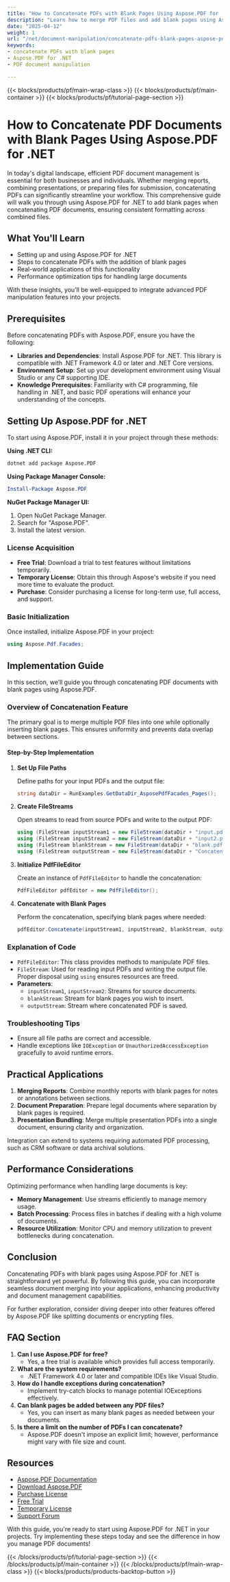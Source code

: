 ```yaml
---
title: "How to Concatenate PDFs with Blank Pages Using Aspose.PDF for .NET&#58; A Complete Guide"
description: "Learn how to merge PDF files and add blank pages using Aspose.PDF for .NET. Streamline your document management workflow efficiently."
date: "2025-04-12"
weight: 1
url: "/net/document-manipulation/concatenate-pdfs-blank-pages-aspose-pdf-net/"
keywords:
- concatenate PDFs with blank pages
- Aspose.PDF for .NET
- PDF document manipulation

---
```


{{< blocks/products/pf/main-wrap-class >}}
{{< blocks/products/pf/main-container >}}
{{< blocks/products/pf/tutorial-page-section >}}


# How to Concatenate PDF Documents with Blank Pages Using Aspose.PDF for .NET

In today's digital landscape, efficient PDF document management is essential for both businesses and individuals. Whether merging reports, combining presentations, or preparing files for submission, concatenating PDFs can significantly streamline your workflow. This comprehensive guide will walk you through using Aspose.PDF for .NET to add blank pages when concatenating PDF documents, ensuring consistent formatting across combined files.

## What You'll Learn

- Setting up and using Aspose.PDF for .NET
- Steps to concatenate PDFs with the addition of blank pages
- Real-world applications of this functionality
- Performance optimization tips for handling large documents

With these insights, you’ll be well-equipped to integrate advanced PDF manipulation features into your projects.

## Prerequisites

Before concatenating PDFs with Aspose.PDF, ensure you have the following:

- **Libraries and Dependencies**: Install Aspose.PDF for .NET. This library is compatible with .NET Framework 4.0 or later and .NET Core versions.
- **Environment Setup**: Set up your development environment using Visual Studio or any C# supporting IDE.
- **Knowledge Prerequisites**: Familiarity with C# programming, file handling in .NET, and basic PDF operations will enhance your understanding of the concepts.

## Setting Up Aspose.PDF for .NET

To start using Aspose.PDF, install it in your project through these methods:

**Using .NET CLI:**

```bash
dotnet add package Aspose.PDF
```

**Using Package Manager Console:**

```powershell
Install-Package Aspose.PDF
```

**NuGet Package Manager UI:**

1. Open NuGet Package Manager.
2. Search for "Aspose.PDF".
3. Install the latest version.

### License Acquisition

- **Free Trial**: Download a trial to test features without limitations temporarily.
- **Temporary License**: Obtain this through Aspose's website if you need more time to evaluate the product.
- **Purchase**: Consider purchasing a license for long-term use, full access, and support.

### Basic Initialization

Once installed, initialize Aspose.PDF in your project:

```csharp
using Aspose.Pdf.Facades;
```

## Implementation Guide

In this section, we’ll guide you through concatenating PDF documents with blank pages using Aspose.PDF.

### Overview of Concatenation Feature

The primary goal is to merge multiple PDF files into one while optionally inserting blank pages. This ensures uniformity and prevents data overlap between sections.

#### Step-by-Step Implementation

1. **Set Up File Paths**
   
   Define paths for your input PDFs and the output file:
   
   ```csharp
   string dataDir = RunExamples.GetDataDir_AsposePdfFacades_Pages();
   ```

2. **Create FileStreams**

   Open streams to read from source PDFs and write to the output PDF:

   ```csharp
   using (FileStream inputStream1 = new FileStream(dataDir + "input.pdf", FileMode.Open))
   using (FileStream inputStream2 = new FileStream(dataDir + "input2.pdf", FileMode.Open))
   using (FileStream blankStream = new FileStream(dataDir + "blank.pdf", FileMode.Open))
   using (FileStream outputStream = new FileStream(dataDir + "ConcatenateBlankPdfUsingStreams_out.pdf", FileMode.Create))
   ```

3. **Initialize PdfFileEditor**

   Create an instance of `PdfFileEditor` to handle the concatenation:

   ```csharp
   PdfFileEditor pdfEditor = new PdfFileEditor();
   ```

4. **Concatenate with Blank Pages**

   Perform the concatenation, specifying blank pages where needed:

   ```csharp
   pdfEditor.Concatenate(inputStream1, inputStream2, blankStream, outputStream);
   ```

### Explanation of Code

- `PdfFileEditor`: This class provides methods to manipulate PDF files.
- `FileStream`: Used for reading input PDFs and writing the output file. Proper disposal using `using` ensures resources are freed.
- **Parameters**:
  - `inputStream1`, `inputStream2`: Streams for source documents.
  - `blankStream`: Stream for blank pages you wish to insert.
  - `outputStream`: Stream where concatenated PDF is saved.

### Troubleshooting Tips

- Ensure all file paths are correct and accessible.
- Handle exceptions like `IOException` or `UnauthorizedAccessException` gracefully to avoid runtime errors.

## Practical Applications

1. **Merging Reports**: Combine monthly reports with blank pages for notes or annotations between sections.
2. **Document Preparation**: Prepare legal documents where separation by blank pages is required.
3. **Presentation Bundling**: Merge multiple presentation PDFs into a single document, ensuring clarity and organization.

Integration can extend to systems requiring automated PDF processing, such as CRM software or data archival solutions.

## Performance Considerations

Optimizing performance when handling large documents is key:

- **Memory Management**: Use streams efficiently to manage memory usage.
- **Batch Processing**: Process files in batches if dealing with a high volume of documents.
- **Resource Utilization**: Monitor CPU and memory utilization to prevent bottlenecks during concatenation.

## Conclusion

Concatenating PDFs with blank pages using Aspose.PDF for .NET is straightforward yet powerful. By following this guide, you can incorporate seamless document merging into your applications, enhancing productivity and document management capabilities.

For further exploration, consider diving deeper into other features offered by Aspose.PDF like splitting documents or encrypting files.

## FAQ Section

1. **Can I use Aspose.PDF for free?**
   - Yes, a free trial is available which provides full access temporarily.
2. **What are the system requirements?**
   - .NET Framework 4.0 or later and compatible IDEs like Visual Studio.
3. **How do I handle exceptions during concatenation?**
   - Implement try-catch blocks to manage potential IOExceptions effectively.
4. **Can blank pages be added between any PDF files?**
   - Yes, you can insert as many blank pages as needed between your documents.
5. **Is there a limit on the number of PDFs I can concatenate?**
   - Aspose.PDF doesn't impose an explicit limit; however, performance might vary with file size and count.

## Resources

- [Aspose.PDF Documentation](https://reference.aspose.com/pdf/net/)
- [Download Aspose.PDF](https://releases.aspose.com/pdf/net/)
- [Purchase License](https://purchase.aspose.com/buy)
- [Free Trial](https://releases.aspose.com/pdf/net/)
- [Temporary License](https://purchase.aspose.com/temporary-license/)
- [Support Forum](https://forum.aspose.com/c/pdf/10)

With this guide, you're ready to start using Aspose.PDF for .NET in your projects. Try implementing these steps today and see the difference in how you manage PDF documents!


{{< /blocks/products/pf/tutorial-page-section >}}
{{< /blocks/products/pf/main-container >}}
{{< /blocks/products/pf/main-wrap-class >}}
{{< blocks/products/products-backtop-button >}}
